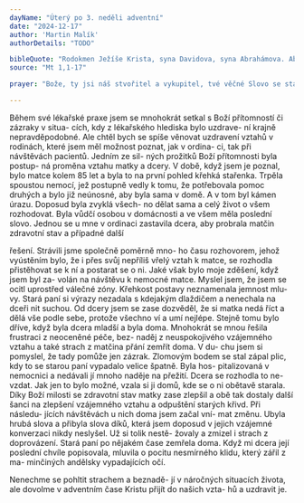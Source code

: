 ```yaml
---
dayName: "Úterý po 3. neděli adventní"
date: "2024-12-17"
author: 'Martin Malík'
authorDetails: "TODO"

bibleQuote: "Rodokmen Ježíše Krista, syna Davidova, syna Abrahámova. Abrahám byl otec Izákův, Izák otec Jakubův, Jakub otec Judy a jeho bratří. Juda byl otec Fáresa a Záry – jejich (matka) byla Tamar. Fáres byl otec Chesronův, Chesron otec Aramův, Aram otec Aminadabův, Aminadab otec Násónův, Násón otec Salmónův, Salmón otec Boazův – jeho (matka) byla Rachab. Boaz byl otec Obédův – jeho (matka) byla Rút. Obéd byl otec Jesseův, Jesse otec krále Davida. David byl otec Šalomounův – jeho (matka) byla žena Uriášova. Šalomoun byl otec Rechabeamův, Rechabeam otec Abijáhův, Abijáh otec Asa- fův, Asaf otec Josafatův, Josafat otec Jorámův, Jorám otec Uzijáhův, Uzijáh otec Jotamův, Jo- tam otec Achazův, Achaz otec Ezechiášův, Eze- chiáš otec Manasesův, Manases otec Ámonův, Ámon otec Jošíjáhův, Jošíjáh otec Jechonjáhův a jeho bratří za babylónského vyhnanství. Po babylónském vyhnanství Jechonjáh byl otec Šealtielův, Šealtiel byl otec Zorobábelův, Zoro- bábel byl otec Abiudův, Abiud Eliakimův, Eli- akim Azórův, Azór Sádókův, Sádók Achimův, Achim Eliudův, Eliud Eleazarův, Eleazar Ma- tanův, Matan Jakubův, Jakub byl otec Josefa, muže Marie, z které se narodil Ježíš, nazývaný Kristus. Dohromady je to tedy od Abraháma po Davida čtrnáct členů rodokmenu, od Da- vida až po babylónské vyhnanství čtrnáct a od babylónského vyhnanství až ke Kristu čtrnáct."
source: "Mt 1,1-17"

prayer: "Bože, ty jsi náš stvořitel a vykupitel, tvé věčné Slovo se stalo v lůně Panny Marie člověkem, tvůj Syn se stal jedním z nás a má účast na na- šem lidském životě; dej, ať my máme účast na jeho božství. Neboť on s tebou v jednotě Du- cha Svatého…"

---
```


Během své lékařské praxe jsem se mnohokrát setkal s Boží přítomností či zázraky v situa- cích, kdy z lékařského hlediska bylo uzdrave- ní krajně nepravděpodobné. Ale chtěl bych se spíše věnovat uzdravení vztahů v rodinách, které jsem měl možnost poznat, jak v ordina- ci, tak při návštěvách pacientů. Jedním ze sil- ných prožitků Boží přítomnosti byla postup- ná proměna vztahu matky a dcery. V době, když jsem je poznal, bylo matce kolem 85 let a byla to na první pohled křehká stařenka. Trpěla spoustou nemocí, jež postupně vedly  k tomu, že potřebovala pomoc druhých a bylo již neúnosné, aby byla sama v domě. A v tom byl kámen úrazu. Doposud byla zvyklá všech- no dělat sama a celý život o všem rozhodovat. Byla vůdčí osobou v domácnosti a ve všem měla poslední slovo.
Jednou se u mne v ordinaci zastavila dcera, aby probrala matčin zdravotní stav a případné další
 
řešení. Strávili jsme společně poměrně mno- ho času rozhovorem, jehož vyústěním  bylo, že i přes svůj nepříliš vřelý vztah k matce, se rozhodla přistěhovat se k ní a postarat se o ni. Jaké však bylo moje zděšení, když jsem byl za- volán na návštěvu k nemocné matce. Myslel jsem, že jsem se ocitl uprostřed válečné zóny. Křehkost postavy neznamenala jemnost mlu- vy. Stará paní si výrazy nezadala s kdejakým dlaždičem a nenechala na dceři nit suchou. Od dcery jsem se zase dozvěděl, že si matka nedá říct a dělá vše podle sebe, protože všechno ví a umí nejlépe. Stejně tomu bylo dříve, když byla dcera mladší a byla doma. Mnohokrát se mnou řešila frustraci z neoceněné péče, bez- naděj z  neuspokojivého  vzájemného  vztahu a také strach z matčina přání zemřít doma. V du- chu jsem si pomyslel, že tady pomůže jen zázrak.
Zlomovým bodem se stal zápal plic, kdy to se starou paní vypadalo velice špatně. Byla hos- pitalizovaná v nemocnici a nedávali jí mnoho naděje na přežití. Dcera se rozhodla to ne- vzdat. Jak jen to bylo možné, vzala si ji domů, kde se o ni obětavě starala. Díky Boží milosti se zdravotní stav matky zase zlepšil a obě tak dostaly další šanci na zlepšení vzájemného vztahu a odpuštění starých křivd. Při následu- jících návštěvách u nich doma jsem začal vní- mat změnu. Ubyla hrubá slova a přibyla slova díků, která jsem doposud v jejich vzájemné konverzaci nikdy neslyšel. Už si tolik nestě- žovaly a zmizel i strach z doprovázení. Stará paní po nějakém čase zemřela doma. Když mi dcera její poslední chvíle popisovala, mluvila o pocitu nesmírného klidu, který zářil z ma- minčiných andělsky vypadajících očí.
 
Nenechme  se  pohltit  strachem  a  beznadě- jí v náročných situacích  života,  ale dovolme  v adventním čase Kristu přijít do našich vzta- hů a uzdravit je.
